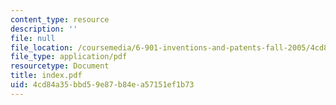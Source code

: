 ```yaml
---
content_type: resource
description: ''
file: null
file_location: /coursemedia/6-901-inventions-and-patents-fall-2005/4cd84a35bbd59e87b84ea57151ef1b73_index.pdf
file_type: application/pdf
resourcetype: Document
title: index.pdf
uid: 4cd84a35-bbd5-9e87-b84e-a57151ef1b73
---
```

